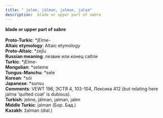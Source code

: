 ```yaml
---
title: " jelme, jälman, jalman, jalɨm"
description:  blade or upper part of sabre
---
```

<p data-pagefind-weight="0.5">
<strong> blade or upper part of sabre</strong><br><br>
<strong>Proto-Turkic</strong>:  *jElme-<br>
<strong>Altaic etymology</strong>:  Altaic etymology<br>
<strong> Proto-Altaic</strong>:  *zejĺu<br>
<strong>Russian meaning</strong>:  лезвие или конец сабли<br>
<strong>Turkic</strong>:  *jElme-<br>
<strong>Mongolian</strong>:  *seleme<br>
<strong>Tungus-Manchu</strong>:  *sele<br>
<strong>Korean</strong>:  *sói<br>
<strong>Japanese</strong>:  *sunsu<br>
<strong>Comments</strong>:  VEWT 196, ЭСТЯ 4, 103-104, Лексика 412 (but relating here jalma 'quilted coat' is dubious).<br>
<strong>Turkish</strong>:  jelme, jälman, jalman, jalɨm<br>
<strong>Middle Turkic</strong>:  jalman (Бор. Бад.)<br>
<strong>Kazakh</strong>:  žalman (dial.)<br>

</p>
